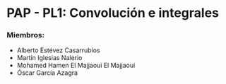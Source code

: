 # PAP - PL1: Convolución e integrales
### Miembros:
  - Alberto Estévez Casarrubios
  - Martín Iglesias Nalerio
  - Mohamed Hamen El Majjaoui El Majjaoui
  - Óscar García Azagra 
